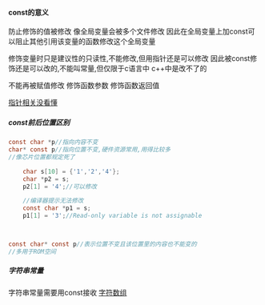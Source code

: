 #### const的意义
防止修饰的值被修改
像全局变量会被多个文件修改
因此在全局变量上加const可以阻止其他引用该变量的函数修改这个全局变量


修饰变量时只是建议性的只读性,不能修改,但用指针还是可以修改
因此被const修饰还是可以改的,不能叫常量,但仅限于c语言中
c++中是改不了的  



不能再被赋值修改
修饰函数参数
修饰函数返回值

[指针相关没看懂](https://blog.csdn.net/little_rookie__/article/details/111873494?ops_request_misc=%257B%2522request%255Fid%2522%253A%2522167781273916800222850109%2522%252C%2522scm%2522%253A%252220140713.130102334..%2522%257D&request_id=167781273916800222850109&biz_id=0&utm_medium=distribute.pc_search_result.none-task-blog-2~all~top_positive~default-2-111873494-null-null.142^v73^pc_search_v2,201^v4^add_ask,239^v2^insert_chatgpt&utm_term=const%E5%85%B3%E9%94%AE%E5%AD%97&spm=1018.2226.3001.4187)

##### const前后位置区别
```c
const char *p//指向内容不变
char* const p//指向位置不变,硬件资源常用,用得比较多
//像芯片位置都规定死了

    char s[10] = {'1','2','4'};
    char *p2 = s;
    p2[1] = '4';//可以修改

    //编译器提示无法修改
    const char *p1 = s;
    p1[1] = '3';//Read-only variable is not assignable



const char* const p//表示位置不变且该位置里的内容也不能变的
//多用于ROM空间
```

##### 字符串常量
字符串常量需要用const接收
[字符数组](./数组#####字符数组的定义方式)